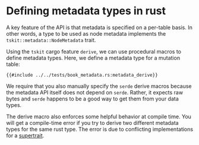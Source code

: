# Defining metadata types in rust

A key feature of the API is that metadata is specified on a per-table basis.
In other words, a type to be used as node metadata implements the `tskit::metadata::NodeMetadata` trait.

Using the `tskit` cargo feature `derive`, we can use procedural macros to define metadata types.
Here, we define a metadata type for a mutation table:

```rust, noplayground, ignore
{{#include ../../tests/book_metadata.rs:metadata_derive}}
```

We require that you also manually specify the `serde` derive macros because the metadata API
itself does not depend on `serde`.
Rather, it expects raw bytes and `serde` happens to be a good way to get them from your data types.

The derive macro also enforces some helpful behavior at compile time.
You will get a compile-time error if you try to derive two different metadata types for the same rust type.
The error is due to conflicting implementations for a [supertrait](https://doc.rust-lang.org/rust-by-example/trait/supertraits.html).
